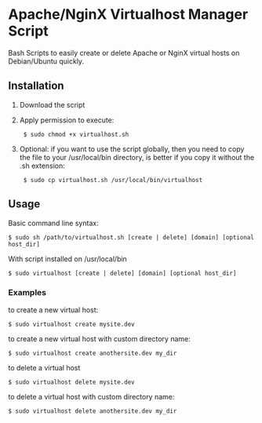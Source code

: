 Apache/NginX Virtualhost Manager Script
===========

Bash Scripts to easily create or delete Apache or NginX virtual hosts on Debian/Ubuntu quickly.

## Installation ##

1. Download the script
2. Apply permission to execute:

        $ sudo chmod +x virtualhost.sh
  
3. Optional: if you want to use the script globally, then you need to copy the file to your /usr/local/bin directory, is better
if you copy it without the .sh extension:

        $ sudo cp virtualhost.sh /usr/local/bin/virtualhost

## Usage ##

Basic command line syntax:

    $ sudo sh /path/to/virtualhost.sh [create | delete] [domain] [optional host_dir]
    
With script installed on /usr/local/bin

    $ sudo virtualhost [create | delete] [domain] [optional host_dir]
    

### Examples ###

to create a new virtual host:

    $ sudo virtualhost create mysite.dev
  
to create a new virtual host with custom directory name:

    $ sudo virtualhost create anothersite.dev my_dir
  
to delete a virtual host

    $ sudo virtualhost delete mysite.dev
  
to delete a virtual host with custom directory name:

    $ sudo virtualhost delete anothersite.dev my_dir
